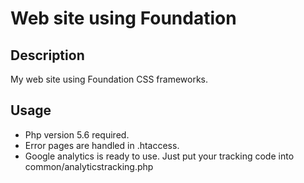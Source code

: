 # Web site using Foundation

## Description

My web site using Foundation CSS frameworks.

## Usage

- Php version 5.6 required.
- Error pages are handled in .htaccess.
- Google analytics is ready to use. Just put your tracking code into common/analyticstracking.php
